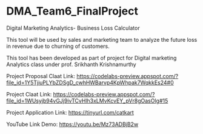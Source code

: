 # DMA_Team6_FinalProject
Digital Marketing Analytics- Business Loss Calculator

This tool will be used by sales and marketing team to analyze the future loss in revenue due to churning of customers. 

This tool has been developed as part of project for Digital marketing Analytics class under prof. Srikhanth Krishnamurthy

Project Proposal Claat Link: https://codelabs-preview.appspot.com/?file_id=1Y5TjiuPLYbZDSgD_cwhHWBarvp4KpWhpak7WqkkEs24#0

Project Claat Link: https://codelabs-preview.appspot.com/?file_id=1WUsyjb94vGJj9ivTCvHlh3xLMvKcvEY_pVr8gOasOlg#15

Project Application Link: https://tinyurl.com/catkart

YouTube Link Demo: https://youtu.be/Mz73ADBjB2w
